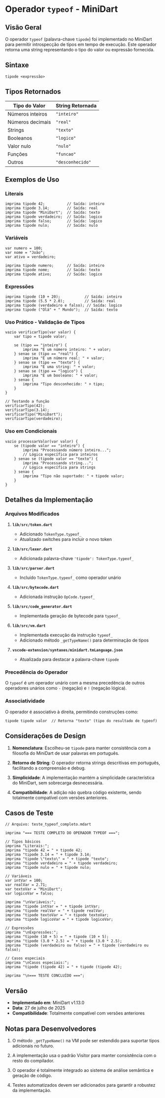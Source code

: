 # Operador `typeof` - MiniDart

## Visão Geral

O operador `typeof` (palavra-chave `tipode`) foi implementado no MiniDart para permitir introspecção de tipos em tempo de execução. Este operador retorna uma string representando o tipo do valor ou expressão fornecida.

## Sintaxe

```minidart
tipode <expressão>
```

## Tipos Retornados

| Tipo do Valor | String Retornada |
|---------------|------------------|
| Números inteiros | `"inteiro"` |
| Números decimais | `"real"` |
| Strings | `"texto"` |
| Booleanos | `"logico"` |
| Valor nulo | `"nulo"` |
| Funções | `"funcao"` |
| Outros | `"desconhecido"` |

## Exemplos de Uso

### Literais

```minidart
imprima tipode 42;          // Saída: inteiro
imprima tipode 3.14;        // Saída: real
imprima tipode "MiniDart";  // Saída: texto
imprima tipode verdadeiro;  // Saída: logico
imprima tipode falso;       // Saída: logico
imprima tipode nulo;        // Saída: nulo
```

### Variáveis

```minidart
var numero = 100;
var nome = "João";
var ativo = verdadeiro;

imprima tipode numero;      // Saída: inteiro
imprima tipode nome;        // Saída: texto
imprima tipode ativo;       // Saída: logico
```

### Expressões

```minidart
imprima tipode (10 + 20);           // Saída: inteiro
imprima tipode (5.5 * 2.0);         // Saída: real
imprima tipode (verdadeiro e falso); // Saída: logico
imprima tipode ("Olá" + " Mundo");  // Saída: texto
```

### Uso Prático - Validação de Tipos

```minidart
vazio verificarTipo(var valor) {
    var tipo = tipode valor;
    
    se (tipo == "inteiro") {
        imprima "É um número inteiro: " + valor;
    } senao se (tipo == "real") {
        imprima "É um número real: " + valor;
    } senao se (tipo == "texto") {
        imprima "É uma string: " + valor;
    } senao se (tipo == "logico") {
        imprima "É um booleano: " + valor;
    } senao {
        imprima "Tipo desconhecido: " + tipo;
    }
}

// Testando a função
verificarTipo(42);
verificarTipo(3.14);
verificarTipo("MiniDart");
verificarTipo(verdadeiro);
```

### Uso em Condicionais

```minidart
vazio processarValor(var valor) {
    se (tipode valor == "inteiro") {
        imprima "Processando número inteiro...";
        // Lógica específica para inteiros
    } senao se (tipode valor == "texto") {
        imprima "Processando string...";
        // Lógica específica para strings
    } senao {
        imprima "Tipo não suportado: " + tipode valor;
    }
}
```

## Detalhes da Implementação

### Arquivos Modificados

1. **`lib/src/token.dart`**
   - Adicionado `TokenType.typeof_`
   - Atualizado switches para incluir o novo token

2. **`lib/src/lexer.dart`**
   - Adicionada palavra-chave `'tipode': TokenType.typeof_`

3. **`lib/src/parser.dart`**
   - Incluído `TokenType.typeof_` como operador unário

4. **`lib/src/bytecode.dart`**
   - Adicionada instrução `OpCode.typeof_`

5. **`lib/src/code_generator.dart`**
   - Implementada geração de bytecode para `typeof_`

6. **`lib/src/vm.dart`**
   - Implementada execução da instrução `typeof_`
   - Adicionado método `_getTypeName()` para determinação de tipos

7. **`vscode-extension/syntaxes/minidart.tmLanguage.json`**
   - Atualizada para destacar a palavra-chave `tipode`

### Precedência do Operador

O `typeof` é um operador unário com a mesma precedência de outros operadores unários como `-` (negação) e `!` (negação lógica).

### Associatividade

O operador é associativo à direita, permitindo construções como:
```minidart
tipode tipode valor  // Retorna "texto" (tipo do resultado de typeof)
```

## Considerações de Design

1. **Nomenclatura**: Escolheu-se `tipode` para manter consistência com a filosofia do MiniDart de usar palavras em português.

2. **Retorno de String**: O operador retorna strings descritivas em português, facilitando a compreensão e debug.

3. **Simplicidade**: A implementação mantém a simplicidade característica do MiniDart, sem sobrecarga desnecessária.

4. **Compatibilidade**: A adição não quebra código existente, sendo totalmente compatível com versões anteriores.

## Casos de Teste

```minidart
// Arquivo: teste_typeof_completo.mdart

imprima "=== TESTE COMPLETO DO OPERADOR TYPEOF ===";

// Tipos básicos
imprima "Literais:";
imprima "tipode 42 = " + tipode 42;
imprima "tipode 3.14 = " + tipode 3.14;
imprima "tipode \"texto\" = " + tipode "texto";
imprima "tipode verdadeiro = " + tipode verdadeiro;
imprima "tipode nulo = " + tipode nulo;

// Variáveis
var intVar = 100;
var realVar = 2.71;
var textoVar = "MiniDart";
var logicoVar = falso;

imprima "\nVariáveis:";
imprima "tipode intVar = " + tipode intVar;
imprima "tipode realVar = " + tipode realVar;
imprima "tipode textoVar = " + tipode textoVar;
imprima "tipode logicoVar = " + tipode logicoVar;

// Expressões
imprima "\nExpressões:";
imprima "tipode (10 + 5) = " + tipode (10 + 5);
imprima "tipode (3.0 * 2.5) = " + tipode (3.0 * 2.5);
imprima "tipode (verdadeiro ou falso) = " + tipode (verdadeiro ou falso);

// Casos especiais
imprima "\nCasos especiais:";
imprima "tipode (tipode 42) = " + tipode (tipode 42);

imprima "\n=== TESTE CONCLUÍDO ===";
```

## Versão

- **Implementado em**: MiniDart v1.13.0
- **Data**: 27 de julho de 2025
- **Compatibilidade**: Totalmente compatível com versões anteriores

## Notas para Desenvolvedores

1. O método `_getTypeName()` na VM pode ser estendido para suportar tipos adicionais no futuro.

2. A implementação usa o padrão Visitor para manter consistência com o resto do compilador.

3. O operador é totalmente integrado ao sistema de análise semântica e geração de código.

4. Testes automatizados devem ser adicionados para garantir a robustez da implementação.
